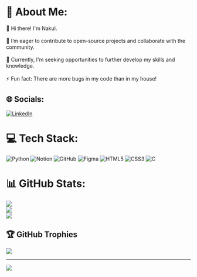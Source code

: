 # 💫 About Me:
👋 Hi there! I'm Nakul.<br><br>👯 I’m eager to contribute to open-source projects and collaborate with the community.<br><br>🌱 Currently, I'm seeking opportunities to further develop my skills and knowledge.<br><br>⚡ Fun fact: There are more bugs in my code than in my house!


## 🌐 Socials:
[![LinkedIn](https://img.shields.io/badge/LinkedIn-%230077B5.svg?logo=linkedin&logoColor=white)](https://linkedin.com/in/https://www.linkedin.com/in/nakul-r-92303627a/) 

# 💻 Tech Stack:
![Python](https://img.shields.io/badge/python-3670A0?style=for-the-badge&logo=python&logoColor=ffdd54) ![Notion](https://img.shields.io/badge/Notion-%23000000.svg?style=for-the-badge&logo=notion&logoColor=white) ![GitHub](https://img.shields.io/badge/github-%23121011.svg?style=for-the-badge&logo=github&logoColor=white) ![Figma](https://img.shields.io/badge/figma-%23F24E1E.svg?style=for-the-badge&logo=figma&logoColor=white) ![HTML5](https://img.shields.io/badge/html5-%23E34F26.svg?style=for-the-badge&logo=html5&logoColor=white) ![CSS3](https://img.shields.io/badge/css3-%231572B6.svg?style=for-the-badge&logo=css3&logoColor=white) ![C](https://img.shields.io/badge/c-%2300599C.svg?style=for-the-badge&logo=c&logoColor=white)
# 📊 GitHub Stats:
![](https://github-readme-stats.vercel.app/api?username=Nakul&theme=dark&hide_border=false&include_all_commits=false&count_private=false)<br/>
![](https://github-readme-streak-stats.herokuapp.com/?user=Nakul&theme=dark&hide_border=false)<br/>
![](https://github-readme-stats.vercel.app/api/top-langs/?username=Nakul&theme=dark&hide_border=false&include_all_commits=false&count_private=false&layout=compact)

## 🏆 GitHub Trophies
![](https://github-profile-trophy.vercel.app/?username=Nakul&theme=radical&no-frame=false&no-bg=true&margin-w=4)

---
[![](https://visitcount.itsvg.in/api?id=Nakul&icon=0&color=9)](https://visitcount.itsvg.in)

<!-- Proudly created with GPRM ( https://gprm.itsvg.in ) -->
